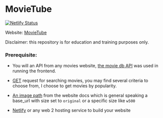 # MovieTube

[![Netlify Status](https://api.netlify.com/api/v1/badges/5f536471-2341-42b1-a5dd-db4d1a68416e/deploy-status)](https://app.netlify.com/sites/movietube-app/deploys)

Website: [MovieTube](https://movietube-app.netlify.app/)

Disclaimer: this repository is for education and training purposes only.

### Prerequisite:

* You will an API from any movies website, [the movie db API](https://developers.themoviedb.org/3/search/search-companies) was used in running the frontend.

* [GET](https://developers.themoviedb.org/3/movies/get-movie-images) request for searching movies, you may find several criteria to choose from, I choose to get movies by popularity.

* [An image path](https://developers.themoviedb.org/3/getting-started/images) from the website docs which is general speaking a base_url with size set to `original` or a specific size like `w500`

* [Netlify](https://www.netlify.com/about/) or any web 2 hosting service to build your website


 

